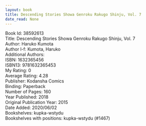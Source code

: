 ```yaml
---
layout: book
title: Descending Stories Showa Genroku Rakugo Shinju, Vol. 7
date_read: None
---
```


Book Id: 38592613<br />
Title: Descending Stories Showa Genroku Rakugo Shinju, Vol. 7<br />
Author: Haruko Kumota<br />
Author l-f: Kumota, Haruko<br />
Additional Authors: <br />
ISBN: 1632365456<br />
ISBN13: 9781632365453<br />
My Rating: 0<br />
Average Rating: 4.28<br />
Publisher: Kodansha Comics<br />
Binding: Paperback<br />
Number of Pages: 160<br />
Year Published: 2018<br />
Original Publication Year: 2015<br />
Date Added: 2020/06/02<br />
Bookshelves: kupka-wstydu<br />
Bookshelves with positions: kupka-wstydu (#1467)<br />

